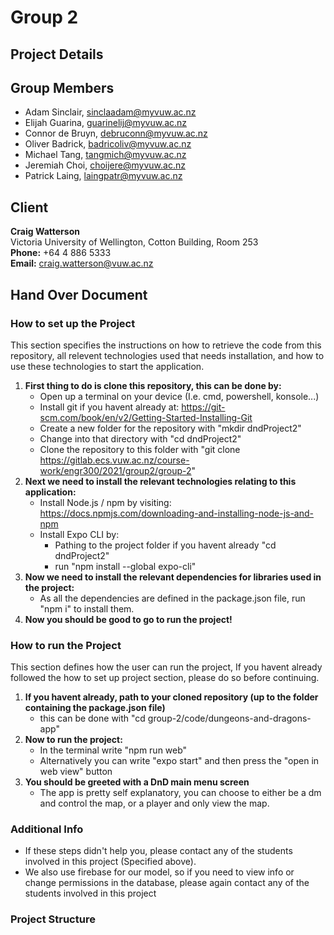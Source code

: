 # Group 2 

## Project Details


## Group Members
 - Adam Sinclair, sinclaadam@myvuw.ac.nz
 - Elijah Guarina, guarinelij@myvuw.ac.nz
 - Connor de Bruyn, debruconn@myvuw.ac.nz
 - Oliver Badrick, badricoliv@myvuw.ac.nz
 - Michael Tang, tangmich@myvuw.ac.nz
 - Jeremiah Choi, choijere@myvuw.ac.nz
 - Patrick Laing, laingpatr@myvuw.ac.nz

## Client
**Craig Watterson** <br>
Victoria University of Wellington, Cotton Building, Room 253 <br>
**Phone:** +64 4 886 5333 <br>
**Email:** craig.watterson@vuw.ac.nz

## Hand Over Document
### How to set up the Project
This section specifies the instructions on how to retrieve the code from this repository, all relevent technologies used that needs installation, and how to use these technologies to start the application.

1. **First thing to do is clone this repository, this can be done by:**
    - Open up a terminal on your device (I.e. cmd, powershell, konsole...)
    - Install git if you havent already at: https://git-scm.com/book/en/v2/Getting-Started-Installing-Git
    - Create a new folder for the repository with "mkdir dndProject2"
    - Change into that directory with "cd dndProject2"
    - Clone the repository to this folder with "git clone https://gitlab.ecs.vuw.ac.nz/course-work/engr300/2021/group2/group-2"
2. **Next we need to install the relevant technologies relating to this application:**
    - Install Node.js / npm by visiting: https://docs.npmjs.com/downloading-and-installing-node-js-and-npm
    - Install Expo CLI by:
        - Pathing to the project folder if you havent already "cd dndProject2"
        - run "npm install --global expo-cli"
3. **Now we need to install the relevant dependencies for libraries used in the project:**
    - As all the dependencies are defined in the package.json file, run "npm i" to install them.
4. **Now you should be good to go to run the project!**

### How to run the Project
This section defines how the user can run the project, If you havent already followed the how to set up project section, please do so before continuing.

1. **If you havent already, path to your cloned repository (up to the folder containing the package.json file)**
    - this can be done with "cd group-2/code/dungeons-and-dragons-app"
2. **Now to run the project:**
    - In the terminal write "npm run web"
    - Alternatively you can write "expo start" and then press the "open in web view" button
3. **You should be greeted with a DnD main menu screen**
    - The app is pretty self explanatory, you can choose to either be a dm and control the map, or a player and only view the map.

### Additional Info
- If these steps didn't help you, please contact any of the students involved in this project (Specified above).
- We also use firebase for our model, so if you need to view info or change permissions in the database, please again contact any of the students involved in this project

### Project Structure
